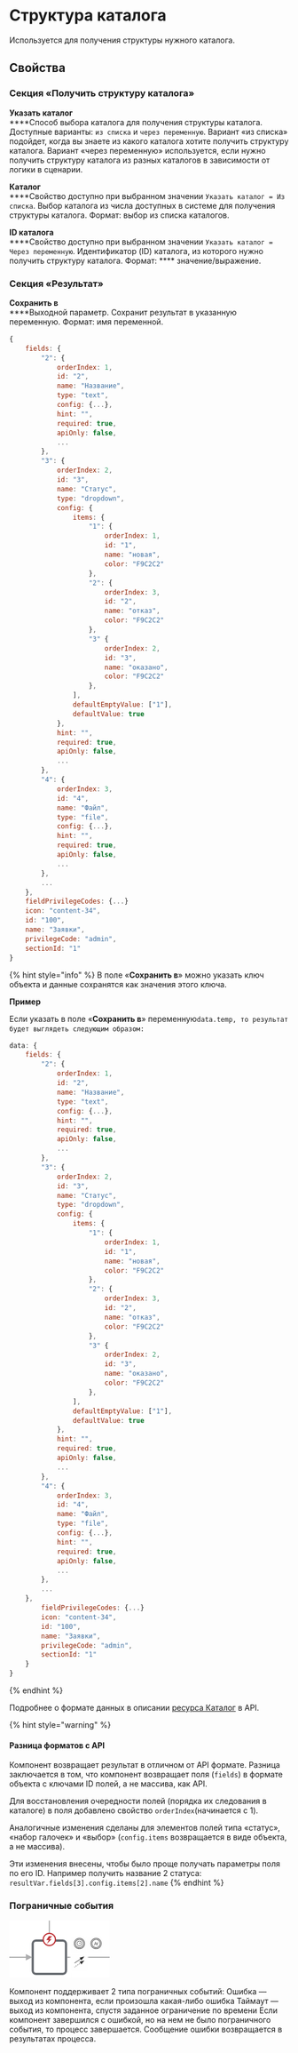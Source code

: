 # Структура каталога

Используется для получения структуры нужного каталога.

## Свойства

### Секция «Получить структуру каталога»

**Указать каталог**\
****Способ выбора каталога для получения структуры каталога. Доступные варианты: `из списка` и `через переменную`. Вариант «из списка» подойдет, когда вы знаете из какого каталога хотите получить структуру каталога. Вариант «через переменную» используется, если нужно получить структуру каталога из разных каталогов в зависимости от логики в сценарии.

**Каталог**\
****Свойство доступно при выбранном значении `Указать каталог = Из списка`. Выбор каталога из числа доступных в системе для получения структуры каталога. Формат: выбор из списка каталогов.

**ID каталога**\
****Свойство доступно при выбранном значении `Указать каталог = Через переменную`. Идентификатор (ID) каталога, из которого нужно получить структуру каталога. Формат: **** значение/выражение.

### Секция «Результат»

**Сохранить в**\
****Выходной параметр. Сохранит результат в указанную переменную. Формат: имя переменной.

```javascript
{
    fields: {
        "2": {
            orderIndex: 1,
            id: "2",
            name: "Название",
            type: "text",
            config: {...},
            hint: "",
            required: true,
            apiOnly: false,
            ...
        },
        "3": {
            orderIndex: 2,
            id: "3",
            name: "Статус",
            type: "dropdown",
            config: {
                items: {
                    "1": {
                        orderIndex: 1,
                        id: "1",
                        name: "новая",
                        color: "F9C2C2"
                    },
                    "2": {
                        orderIndex: 3,
                        id: "2",
                        name: "отказ",
                        color: "F9C2C2"
                    },
                    "3" {
                        orderIndex: 2,
                        id: "3",
                        name: "оказано",
                        color: "F9C2C2"
                    },
                ],
                defaultEmptyValue: ["1"],
                defaultValue: true
            },
            hint: "",
            required: true,
            apiOnly: false,
            ...
        },
        "4": {
            orderIndex: 3,
            id: "4",
            name: "Файл",
            type: "file",
            config: {...},
            hint: "",
            required: true,
            apiOnly: false,
            ...
        },
        ...
    },
    fieldPrivilegeCodes: {...}
    icon: "content-34",
    id: "100",
    name: "Заявки",
    privilegeCode: "admin",
    sectionId: "1"
}
```

{% hint style="info" %}
В поле «**Сохранить в**» можно указать ключ объекта и данные сохранятся как значения этого ключа.

**Пример**

Если указать в поле «**Сохранить в**» переменную`data.temp, то результат будет выглядеть следующим образом:`&#x20;

```javascript
data: {
    fields: {
        "2": {
            orderIndex: 1,
            id: "2",
            name: "Название",
            type: "text",
            config: {...},
            hint: "",
            required: true,
            apiOnly: false,
            ...
        },
        "3": {
            orderIndex: 2,
            id: "3",
            name: "Статус",
            type: "dropdown",
            config: {
                items: {
                    "1": {
                        orderIndex: 1,
                        id: "1",
                        name: "новая",
                        color: "F9C2C2"
                    },
                    "2": {
                        orderIndex: 3,
                        id: "2",
                        name: "отказ",
                        color: "F9C2C2"
                    },
                    "3" {
                        orderIndex: 2,
                        id: "3",
                        name: "оказано",
                        color: "F9C2C2"
                    },
                ],
                defaultEmptyValue: ["1"],
                defaultValue: true
            },
            hint: "",
            required: true,
            apiOnly: false,
            ...
        },
        "4": {
            orderIndex: 3,
            id: "4",
            name: "Файл",
            type: "file",
            config: {...},
            hint: "",
            required: true,
            apiOnly: false,
            ...
        },
        ...
    },
        fieldPrivilegeCodes: {...}
        icon: "content-34",
        id: "100",
        name: "Заявки",
        privilegeCode: "admin",
        sectionId: "1"
    }
}
```
{% endhint %}

Подробнее о формате данных в описании [ресурса Каталог](../../../../integrations/api/data/catalogs.md#poluchit-katalog-get) в API.

{% hint style="warning" %}
#### Разница форматов с API

Компонент возвращает результат в отличном от API формате. Разница заключается в том, что компонент возвращает поля (`fields`) в формате объекта с ключами ID полей, а не массива, как API.&#x20;

Для восстановления очередности полей (порядка их следования в каталоге) в поля добавлено свойство `orderIndex`(начинается с 1).

Аналогичные изменения сделаны для элементов полей типа «статус», «набор галочек» и «выбор» (`config.items` возвращается в виде объекта, а не массива).

Эти изменения внесены, чтобы было проще получать параметры поля по его ID. Например получить название 2 статуса: `resultVar.fields[3].config.items[2].name`
{% endhint %}

### Пограничные события

![](<../../../../.gitbook/assets/image (63).png>)

Компонент поддерживает 2 типа пограничных событий: Ошибка — выход из компонента, если произошла какая-либо ошибка Таймаут — выход из компонента, спустя заданное ограничение по времени Если компонент завершился с ошибкой, но на нем не было пограничного события, то процесс завершается. Сообщение ошибки возвращается в результатах процесса.
